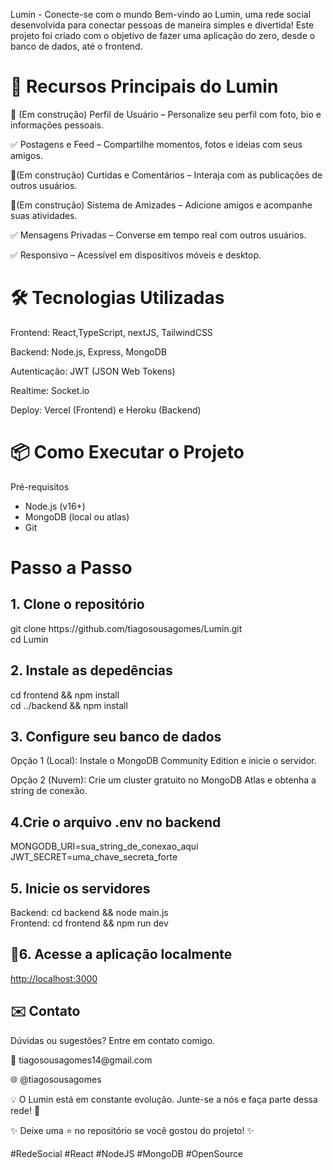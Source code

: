 Lumin - Conecte-se com o mundo
Bem-vindo ao Lumin, uma rede social desenvolvida para conectar pessoas de maneira simples e divertida! Este projeto foi criado com o objetivo de fazer uma aplicação do zero, 
desde o banco de dados, até o frontend.

# 🚀 Recursos Principais do Lumin
<p>🚧 (Em construção) Perfil de Usuário – Personalize seu perfil com foto, bio e informações pessoais.<br></p>
<p>✅ Postagens e Feed – Compartilhe momentos, fotos e ideias com seus amigos.<br></p>
<p>🚧(Em construção) Curtidas e Comentários – Interaja com as publicações de outros usuários.<br></p>
<p>🚧(Em construção) Sistema de Amizades – Adicione amigos e acompanhe suas atividades.<br></p>
<p>✅ Mensagens Privadas – Converse em tempo real com outros usuários.<br></p>
<p>✅ Responsivo – Acessível em dispositivos móveis e desktop.<br></p>

# 🛠️ Tecnologias Utilizadas
Frontend: React,TypeScript, nextJS, TailwindCSS

Backend: Node.js, Express, MongoDB

Autenticação: JWT (JSON Web Tokens)

Realtime: Socket.io

Deploy: Vercel (Frontend) e Heroku (Backend)

# 📦 Como Executar o Projeto
Pré-requisitos
- Node.js (v16+)
- MongoDB (local ou atlas)
- Git

# Passo a Passo
## 1. Clone o repositório
   <p>git clone https://github.com/tiagosousagomes/Lumin.git <br>
   cd Lumin</p>

## 2. Instale as depedências
   <p>cd frontend && npm install<br>
   cd ../backend && npm install</p>

## 3. Configure seu banco de dados

  Opção 1 (Local): Instale o MongoDB Community Edition e inicie o servidor.
  
  Opção 2 (Nuvem): Crie um cluster gratuito no MongoDB Atlas e obtenha a string de conexão.

## 4.Crie o arquivo .env no backend

  <p>MONGODB_URI=sua_string_de_conexao_aqui<br>  
  JWT_SECRET=uma_chave_secreta_forte</p>

## 5. Inicie os servidores

<p>Backend: cd backend && node main.js<br>
Frontend: cd frontend && npm run dev</p>

## 🔗6. Acesse a aplicação localmente
[http://localhost:3000](http://localhost:3000)  

## ✉️ Contato
<p>Dúvidas ou sugestões? Entre em contato comigo.<br></p>
<p>📧 tiagosousagomes14@gmail.com<br></p>
<p>🌐 @tiagosousagomes<br></p>

<p></p>
<p></p>

<p>💡 O Lumin está em constante evolução. Junte-se a nós e faça parte dessa rede! 🚀<br></p>

✨ Deixe uma ⭐ no repositório se você gostou do projeto! ✨

#RedeSocial #React #NodeJS #MongoDB #OpenSource
